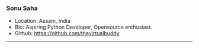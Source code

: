 ### Sonu Saha
- Location: Assam, India
- Bio: Aspiring Python Developer, Opensource enthusiast. 
- Github: https://github.com/thevirtualbuddy
***
